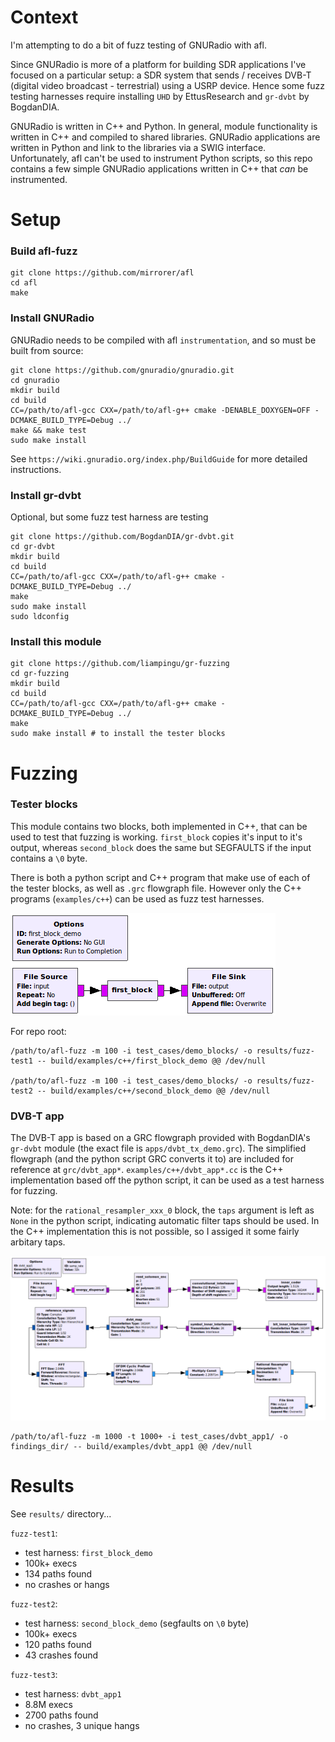 # Context

I'm attempting to do a bit of fuzz testing of GNURadio with afl.

Since GNURadio is more of a platform for building SDR applications I've focused on a particular setup: a SDR system that sends / receives DVB-T (digital video broadcast - terrestrial) using a USRP device. Hence some fuzz testing harnesses require installing `UHD` by EttusResearch and `gr-dvbt` by BogdanDIA. 

GNURadio is written in C++ and Python. In general, module functionality is written in C++ and compiled to shared libraries. GNURadio applications are written in Python and link to the libraries via a SWIG interface. Unfortunately, afl can't be used to instrument Python scripts, so this repo contains a few simple GNURadio applications written in C++ that *can* be instrumented.

# Setup

### Build afl-fuzz

```
git clone https://github.com/mirrorer/afl
cd afl
make
```

### Install GNURadio

GNURadio needs to be compiled with afl `instrumentation`, and so must be built from source:

```
git clone https://github.com/gnuradio/gnuradio.git
cd gnuradio
mkdir build
cd build
CC=/path/to/afl-gcc CXX=/path/to/afl-g++ cmake -DENABLE_DOXYGEN=OFF -DCMAKE_BUILD_TYPE=Debug ../
make && make test
sudo make install
```

See `https://wiki.gnuradio.org/index.php/BuildGuide` for more detailed instructions.

### Install gr-dvbt

Optional, but some fuzz test harness are testing 

```
git clone https://github.com/BogdanDIA/gr-dvbt.git
cd gr-dvbt
mkdir build
cd build
CC=/path/to/afl-gcc CXX=/path/to/afl-g++ cmake -DCMAKE_BUILD_TYPE=Debug ../
make
sudo make install
sudo ldconfig
```

### Install this module

```
git clone https://github.com/liampingu/gr-fuzzing
cd gr-fuzzing
mkdir build
cd build
CC=/path/to/afl-gcc CXX=/path/to/afl-g++ cmake -DCMAKE_BUILD_TYPE=Debug ../
make
sudo make install # to install the tester blocks
```

# Fuzzing

### Tester blocks

This module contains two blocks, both implemented in C++, that can be used to test that fuzzing is working. `first_block` copies it's input to it's output, whereas `second_block` does the same but SEGFAULTS if the input contains a `\0` byte. 

There is both a python script and C++ program that make use of each of the tester blocks, as well as `.grc` flowgraph file. However only the C++ programs (`examples/c++`) can be used as fuzz test harnesses.

![alt text](pics/first_block_demo_flowgraph.png "GRC flowgraph for the first tester block")

For repo root: 
```
/path/to/afl-fuzz -m 100 -i test_cases/demo_blocks/ -o results/fuzz-test1 -- build/examples/c++/first_block_demo @@ /dev/null

/path/to/afl-fuzz -m 100 -i test_cases/demo_blocks/ -o results/fuzz-test2 -- build/examples/c++/second_block_demo @@ /dev/null
```

### DVB-T app

The DVB-T app is based on a GRC flowgraph provided with BogdanDIA's `gr-dvbt` module (the exact file is `apps/dvbt_tx_demo.grc`). The simplified flowgraph (and the python script GRC converts it to) are included for reference at `grc/dvbt_app*`. `examples/c++/dvbt_app*.cc` is the C++ implementation based off the python script, it can be used as a test harness for fuzzing. 

Note: for the `rational_resampler_xxx_0` block, the `taps` argument is left as `None` in the python script, indicating automatic filter taps should be used. In the C++ implementation this is not possible, so I assiged it some fairly arbitary taps.

![alt text](pics/dvbt_app_flowgraph.png "GRC flowgraph for DVB-T application")

```
/path/to/afl-fuzz -m 1000 -t 1000+ -i test_cases/dvbt_app1/ -o findings_dir/ -- build/examples/dvbt_app1 @@ /dev/null
```

# Results

See `results/` directory...

`fuzz-test1`: 
- test harness: `first_block_demo`
- 100k+ execs
- 134 paths found
- no crashes or hangs

`fuzz-test2`:
- test harness: `second_block_demo` (segfaults on `\0` byte)
- 100k+ execs
- 120 paths found
- 43 crashes found

`fuzz-test3`:
- test harness: `dvbt_app1`
- 8.8M execs
- 2700 paths found
- no crashes, 3 unique hangs
